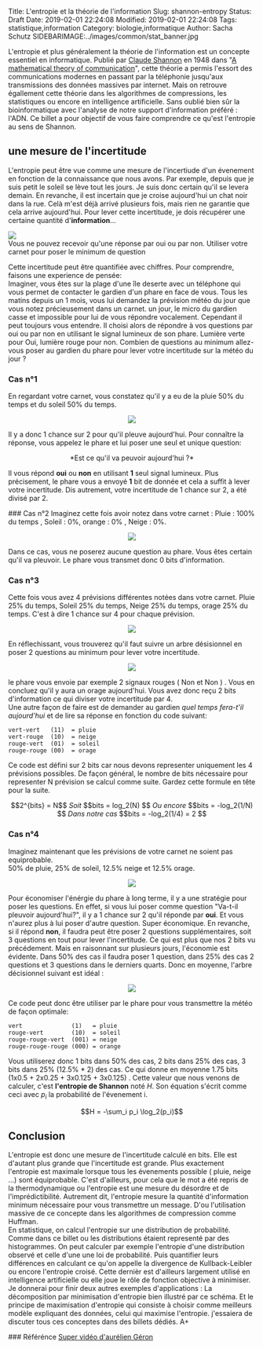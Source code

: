 Title: L'entropie et la théorie de l'information
Slug: shannon-entropy
Status: Draft 
Date: 2019-02-01 22:24:08
Modified: 2019-02-01 22:24:08
Tags: statistique,information
Category: biologie,informatique
Author: Sacha Schutz
SIDEBARIMAGE:../images/common/stat_banner.jpg


L'entropie et plus généralement la théorie de l'information est un concepte essentiel en informatique. Publié par [Claude Shannon](https://fr.wikipedia.org/wiki/Claude_Shannon) en 1948 dans "[A mathematical theory of communication](http://math.harvard.edu/~ctm/home/text/others/shannon/entropy/entropy.pdf)", cette théorie a permis l'essort des communications modernes en passant par la téléphonie jusqu'aux transmissions des données massives par internet. Mais on retrouve égallement cette théorie dans les algorithmes de compressions, les statistiques ou encore en intelligence artificielle. Sans oublié bien sûr la bioinformatique avec l'analyse de notre support d'information préféré : l'ADN. 
Ce billet a pour objectif de vous faire comprendre ce qu'est l'entropie au sens de Shannon.


## une mesure de l'incertitude
L'entropie peut être vue comme une mesure de l'incertiude d'un évenement en fonction de la connaissance que nous avons. Par exemple, depuis que je suis petit le soleil se lève tout les jours. Je suis donc certain qu'il se levera demain. En revanche, il est incertain que je croise aujourd'hui un chat noir dans la rue. Celà m'est déjà arrivé plusieurs fois, mais rien ne garantie que cela arrive aujourd'hui. Pour lever cette incertitude, je dois récupérer une certaine quantité d'**information**...

<div class="figure">     <img src="../images/entropy/draw.png" />      <div class="legend"> Vous ne pouvez recevoir qu'une réponse par oui ou par non. Utiliser votre carnet pour poser le minimum de question </div> </div>


Cette incertitude peut être quantifiée avec chiffres. Pour comprendre, faisons une experience de pensée:    
Imaginer, vous êtes sur la plage d'une île deserte avec un téléphone qui vous permet de contacter le gardien d'un phare en face de vous. Tous les matins depuis un 1 mois, vous lui demandez la prévision météo du jour que vous notez précieusement dans un carnet. 
un jour, le micro du gardien casse et impossible pour lui de vous répondre vocalement. Cependant il peut toujours vous entendre. Il choisi alors de répondre à vos questions par oui ou par non en utilisant le signal lumineux de son phare. Lumière verte pour Oui, lumière rouge pour non. 
Combien de questions au minimum allez-vous poser au gardien du phare pour lever votre incertitude sur la météo du jour ?  


### Cas n°1 
En regardant votre carnet, vous constatez qu'il y a eu de la pluie 50% du temps et du soleil 50% du temps. 

<center>
<img src="../images/entropy/bar_plot_1.png" /> 
</center>

Il y a donc 1 chance sur 2 pour qu'il pleuve aujourd'hui. Pour connaître la réponse, vous appelez le phare et lui poser une seul et unique question: 

<center>
*Est ce qu'il va peuvoir aujourd'hui ?*
</center>

Il vous répond **oui** ou **non** en utilisant **1** seul signal lumineux. 
Plus précisement, le phare vous a envoyé **1** bit de donnée et cela a suffit à lever votre incertitude. Dis autrement, votre incertitude de 1 chance sur 2, a été divisé par 2.    


### Cas n°2
Imaginez cette fois avoir notez dans votre carnet : Pluie : 100% du temps , Soleil : 0%, orange : 0% , Neige : 0%. 

<center>
<img src="../images/entropy/bar_plot_4.png" /> 
</center>

Dans ce cas, vous ne poserez aucune question au phare. Vous êtes certain qu'il va pleuvoir. Le phare vous transmet donc 0 bits d'information. 


### Cas n°3
Cette fois vous avez 4 prévisions différentes notées dans votre carnet. Pluie 25% du temps, Soleil 25% du temps, Neige 25% du temps, orage 25% du temps. C'est à dire 1 chance sur 4 pour chaque prévision.

<center>
<img src="../images/entropy/bar_plot_2.png" /> 
</center>

En réflechissant, vous trouverez qu'il faut suivre un arbre désisionnel en poser 2 questions au minimum pour lever votre incertitude.

<center>
<img src="../images/entropy/decision.png" /> 
</center>

le phare vous envoie par exemple 2 signaux rouges ( Non et Non ) . Vous en concluez qu'il y aura un orage aujourd'hui.
Vous avez donc reçu 2 bits d'information ce qui diviser votre incertitude par 4.     
Une autre façon de faire est de demander au gardien *quel temps fera-t'il aujourd'hui* et de lire sa réponse en fonction du code suivant:

	vert-vert   (11)  = pluie
	vert-rouge  (10)  = neige
	rouge-vert  (01)  = soleil
	rouge-rouge (00)  = orage  

Ce code est défini sur 2 bits car nous devons representer uniquement les 4 prévisions possibles. 
De façon général, le nombre de bits nécessaire pour representer N prévision se calcul comme suite. Gardez cette formule en tête pour la suite.

<center>
	$$2^{bits} = N$$
	<em>Soit</em> 
	$$bits = log_2(N) $$
	<em>Ou encore</em> 
	$$bits = -log_2(1/N) $$
	<em>Dans notre cas</em> 
	$$bits = -log_2(1/4) = 2 $$


</center>

### Cas n°4
Imaginez maintenant que les prévisions de votre carnet ne soient pas equiprobable.    
50% de pluie, 25% de soleil, 12.5% neige et 12.5% orage.

<center>
<img src="../images/entropy/bar_plot_3.png" /> 
</center>


Pour économiser l'énérgie du phare à long terme, il y a une stratégie pour poser les questions. En effet, si vous lui poser comme question "Va-t-il pleuvoir aujourd'hui?", il y a 1 chance sur 2 qu'il réponde  par **oui**. Et vous n'aurez plus à lui poser d'autre question. Super économique. En revanche, si il répond **non**, il faudra peut être poser 2 questions supplémentaires, soit 3 questions en tout pour lever l'incertitude. Ce qui est plus que nos 2 bits vu précédement. 
Mais en raisonnant sur plusieurs jours, l'économie est évidente. Dans 50% des cas il faudra poser 1 question, dans 25% des cas 2 questions et 3 questions dans le derniers quarts.
Donc en moyenne, l'arbre décisionnel suivant est idéal : 

<center>
<img src="../images/entropy/decision2.png" /> 
</center>


Ce code peut donc être utiliser par le phare pour vous transmettre la météo de façon optimale:

	vert              (1)   = pluie
	rouge-vert        (10)  = soleil
	rouge-rouge-vert  (001) = neige
	rouge-rouge-rouge (000) = orange

Vous utiliserez donc 1 bits dans 50% des cas, 2 bits dans 25% des cas, 3 bits dans 25% (12.5% * 2) des cas. Ce qui donne en moyenne 1.75 bits (1x0.5 + 2x0.25 + 3x0.125 + 3x0.125) .
Cette valeur que nous venons de calculer, c'est **l'entropie de Shannon** noté *H*. 
Son équation s'écrit comme ceci avec $p_i$ la probabilité de l'évenement i.

<center>
$$H =  -\sum_i p_i \log_2(p_i)$$ 
</center>




## Conclusion
L'entropie est donc une mesure de l'incertitude calculé en bits. Elle est d'autant plus grande que l'incertitude est grande. Plus exactement l'entropie est maximale lorsque tous les évenements possible ( pluie, neige ...) sont équiprobable. C'est d'ailleurs, pour cela que le mot a été repris de la thermodynamique ou l'entropie est une mesure du désordre et de l'imprédictibilité. 
Autrement dit, l'entropie mesure la quantité d'information minimum nécessaire pour vous transmettre un message. D'ou l'utilisation massive de ce concepte dans les algorithmes de compression comme Huffman.    
En statistique, on calcul l'entropie sur une distribution de probabilité. Comme dans ce billet ou les distributions étaient representé par des histogrammes. On peut calculer par exemple l'entropie d'une distribution observé et celle d'une une loi de probabilité. Puis quantifier leurs différences en calculant ce qu'on appelle la divergence de Kullback-Leibler ou encore l'entropie croisé. Cette dernièr est d'ailleurs largement utilisé en intelligence artificielle ou elle joue le rôle de fonction objective à minimiser.
Je donnerai pour finir deux autres exemples d'applications : La décomposition par minimisation d'entropie bien illustré par ce schéma. Et le principe de maximisation d'entropie qui consiste à choisir comme meilleurs modèle expliquant des données, celui qui maximise l'entropie.
j'essaiera de discuter tous ces conceptes dans des billets dédiés.  A+



### Référénce 
[Super vidéo d'aurélien Géron](https://www.youtube.com/watch?v=ErfnhcEV1O8)